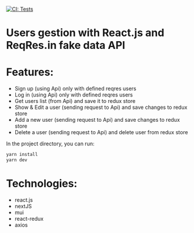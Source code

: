 [![CI: Tests](https://github.com/alexgeron-Luos/react-crud-reqres/actions/workflows/verify.yml/badge.svg)](https://github.com/alexgeron-Luos/react-crud-reqres/actions/workflows/verify.yml)

# Users gestion with React.js and ReqRes.in fake data API

# Features:

- Sign up (using Api) only with defined reqres users 
- Log in (using Api) only with defined reqres users
- Get users list (from Api) and save it to redux store
- Show & Edit a user (sending request to Api) and save changes to redux store
- Add a new user (sending request to Api) and save changes to redux store
- Delete a user (sending request to Api) and delete user from redux store

In the project directory, you can run:

```sh
yarn install
yarn dev
```

# Technologies:

- react.js
- nextJS
- mui
- react-redux
- axios
